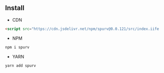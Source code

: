 <!--
 * @Date: 2020-06-22 23:51:38
 * @LastEditors: Conghao Cai🔧
 * @LastEditTime: 2020-06-22 23:51:53
 * @FilePath: /spurv/ifoo/docs/utility/install.md
--> 
## Install

- CDN
```html
<script src="https://cdn.jsdelivr.net/npm/spurv@0.0.121/src/index.iife.js"></script>
```

- NPM
```bash
npm i spurv
```

- YARN
```bash
yarn add spurv
```